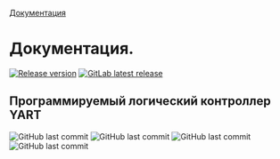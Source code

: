 <a href="https://stepanov-sergey.github.io/YART/">Документация</a>
# Документация.
<a href="https://badgen.net/github/release/Stepanov-Sergey/YART"><img alt="Release version" src="https://img.shields.io/github/v/release/Stepanov-Sergey/YART"></a>
[![GitLab latest release](https://badgen.net/github/last-commit/Stepanov-Sergey/YART/YART)](https://github.com/Stepanov-Sergey/YART/commits/main)

## Программируемый логический контроллер YART

<img alt="GitHub last commit" src="https://img.shields.io/badge/YouTube-FF0000?style=for-the-badge&logo=youtube&logoColor=white"> <img alt="GitHub last commit" src="https://img.shields.io/badge/GitHub-100000?style=for-the-badge&logo=github&logoColor=white"> <img alt="GitHub last commit" src="https://img.shields.io/badge/Facebook-1877F2?style=for-the-badge&logo=facebook&logoColor=white"> <img alt="GitHub last commit" src="https://img.shields.io/badge/Telegram-2CA5E0?style=for-the-badge&logo=telegram&logoColor=white">

